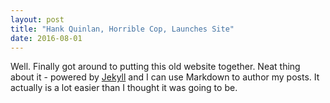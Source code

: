 ```yaml
---
layout: post
title: "Hank Quinlan, Horrible Cop, Launches Site"
date: 2016-08-01
---
```


Well. Finally got around to putting this old website together. Neat thing about it - powered by [Jekyll](http://jekyllrb.com) and I can use Markdown to author my posts. It actually is a lot easier than I thought it was going to be.
